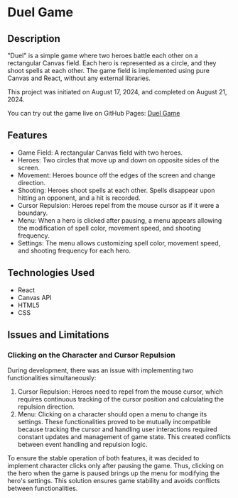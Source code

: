 # Duel Game

## Description
"Duel" is a simple game where two heroes battle each other on a rectangular Canvas field. Each hero is represented as a circle, and they shoot spells at each other. The game field is implemented using pure Canvas and React, without any external libraries.

This project was initiated on August 17, 2024, and completed on August 21, 2024.

You can try out the game live on GitHub Pages: [Duel Game](https://juliavolk96.github.io/test_duel-game/)


## Features
- Game Field: A rectangular Canvas field with two heroes. 
- Heroes: Two circles that move up and down on opposite sides of the screen. 
- Movement: Heroes bounce off the edges of the screen and change direction. 
- Shooting: Heroes shoot spells at each other. Spells disappear upon hitting an opponent, and a hit is recorded. 
- Cursor Repulsion: Heroes repel from the mouse cursor as if it were a boundary. 
- Menu: When a hero is clicked after pausing, a menu appears allowing the modification of spell color, movement speed, and shooting frequency. 
- Settings: The menu allows customizing spell color, movement speed, and shooting frequency for each hero. 

## Technologies Used
- React
- Canvas API
- HTML5
- CSS

## Issues and Limitations

### Clicking on the Character and Cursor Repulsion

During development, there was an issue with implementing two functionalities simultaneously: 

1. Cursor Repulsion: Heroes need to repel from the mouse cursor, which requires continuous tracking of the cursor position and calculating the repulsion direction. 
2. Menu: Clicking on a character should open a menu to change its settings. 
These functionalities proved to be mutually incompatible because tracking the cursor and handling user interactions required constant updates and management of game state. This created conflicts between event handling and repulsion logic. 

To ensure the stable operation of both features, it was decided to implement character clicks only after pausing the game. Thus, clicking on the hero when the game is paused brings up the menu for modifying the hero's settings. This solution ensures game stability and avoids conflicts between functionalities. 